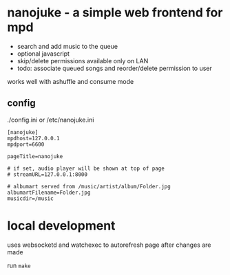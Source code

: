 # nanojuke - a simple web frontend for mpd

- search and add music to the queue
- optional javascript
- skip/delete permissions available only on LAN
- todo: associate queued songs and reorder/delete permission to user

works well with ashuffle and consume mode

## config

./config.ini or /etc/nanojuke.ini

```
[nanojuke]
mpdhost=127.0.0.1
mpdport=6600

pageTitle=nanojuke

# if set, audio player will be shown at top of page
# streamURL=127.0.0.1:8000

# albumart served from /music/artist/album/Folder.jpg
albumartFilename=Folder.jpg
musicdir=/music
```

# local development

uses websocketd and watchexec to autorefresh page after changes are made

run `make`
